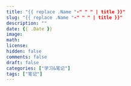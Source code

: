 ```yaml
---
title: "{{ replace .Name "-" " " | title }}"
slug: "{{ replace .Name "-" " " | title }}"
description: "" 
date: {{ .Date }}
image: 
math: 
license: 
hidden: false
comments: false
draft: false    
categories: ["学习&笔记"]
tags: ["笔记"]
---
```


